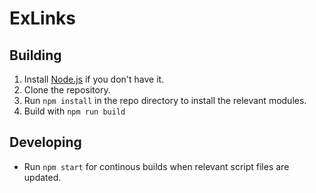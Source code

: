# ExLinks

## Building

1. Install [Node.js](http://nodejs.org/) if you don't have it.
2. Clone the repository.
3. Run `npm install` in the repo directory to install the relevant modules.
3. Build with `npm run build`

## Developing

* Run `npm start` for continous builds when relevant script files are updated.